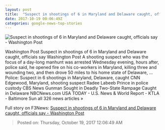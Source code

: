 ```yaml
---
layout: post
title:  "Suspect in shootings of 6 in Maryland and Delaware caught, officials say - Washington Post"
date: 2017-10-19 00:06:49Z
categories: google-news-top-stories
---
```


![Suspect in shootings of 6 in Maryland and Delaware caught, officials say - Washington Post](https://img.washingtonpost.com/rf/image_1484w/2010-2019/WashingtonPost/2017/10/18/Local/Images/radee%20labeeb%20prince.jpg?t=20170517)

Washington Post Suspect in shootings of 6 in Maryland and Delaware caught, officials say Washington Post A shooting suspect who was the focus of a day-long manhunt was arrested Wednesday evening, hours after, police said, he opened fire on his co-workers in Maryland, killing three and wounding two, and then drove 50 miles to his home state of Delaware, ... Police: Suspect in 6 shootings in Maryland, Delaware, caught CNN Edgewood, Maryland, shooting suspect Radee Labeeb Prince in police custody CBS News Gunman Sought in Deadly Two-State Rampage Caught in Delaware NBCNews.com USA TODAY - U.S. News & World Report - KTLA - Baltimore Sun all 326 news articles »


Full story on F3News: [Suspect in shootings of 6 in Maryland and Delaware caught, officials say - Washington Post](http://www.f3nws.com/n/3jNfeF)

> Posted on: Thursday, October 19, 2017 12:06:49 AM
